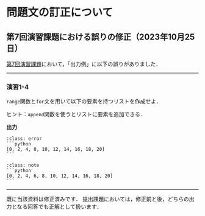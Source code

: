# 問題文の訂正について

## 第7回演習課題における誤りの修正（2023年10月25日）

[第7回演習課題](./07/exercise_loops.ipynb)において，「出力例」に以下の誤りがありました．

---

### 演習1-4

`range`関数と`for`文を用いて以下の要素を持つリストを作成せよ．

ヒント：`append`関数を使うとリストに要素を追加できる．

**出力**

`````{admonition} 修正前
:class: error
```python
[0, 2, 4, 8, 10, 12, 14, 16, 18, 20]
```
`````

`````{admonition} 修正後
:class: note
```python
[0, 2, 4, 6, 8, 10, 12, 14, 16, 18, 20]
```
`````

---

既に当該資料は修正済みです．
提出課題においては，修正前と後，どちらの出力となる回答でも正解として扱います．
